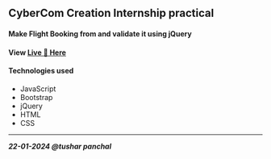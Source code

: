## CyberCom Creation Internship practical

#### Make Flight Booking from and validate it using jQuery

#### View [Live 🚀 Here](https://tushar0761.github.io/Flight-Booking-Form/)

#### Technologies used

- JavaScript
- Bootstrap
- jQuery
- HTML
- CSS

---

_**22-01-2024 @tushar panchal**_
